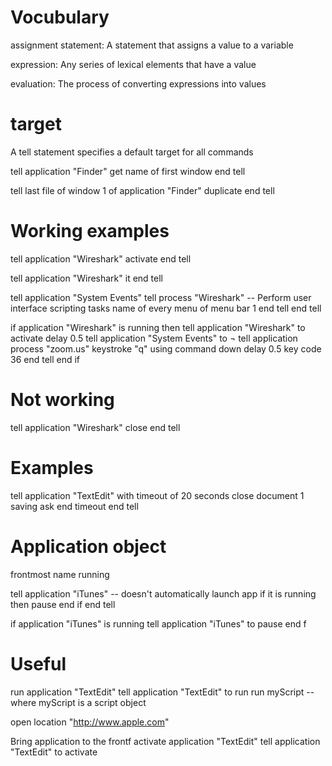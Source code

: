 # Vocubulary

assignment statement:
    A statement that assigns a value to a variable

expression: 
    Any series of lexical elements that have a value

evaluation:
    The process of converting expressions into values



# target
A tell statement specifies a default target for all commands

tell application "Finder"
    get name of first window
end tell


tell last file of window 1 of application "Finder"
    duplicate
end tell


# Working examples
tell application "Wireshark"
    activate
end tell

tell application "Wireshark"
    it
end tell

tell application "System Events"
	tell process "Wireshark"
		-- Perform user interface scripting tasks
		name of every menu of menu bar 1
	end tell
end tell

if application "Wireshark" is running then
	tell application "Wireshark" to activate
	delay 0.5
	tell application "System Events" to ¬
		tell application process "zoom.us"
			keystroke "q" using command down
			delay 0.5
			key code 36
		end tell
end if


# Not working
tell application "Wireshark"
    close
end tell


# Examples
tell application "TextEdit"
    with timeout of 20 seconds
        close document 1 saving ask
    end timeout
end tell

# Application object
frontmost
name 
running

tell application "iTunes" -- doesn't automatically launch app
    if it is running then
        pause
    end if
end tell


if application "iTunes" is running
    tell application "iTunes" to pause
end f


# Useful
run application "TextEdit"
tell application "TextEdit" to run
run myScript --where myScript is a script object

open location "http://www.apple.com"

Bring application to the frontf
activate application "TextEdit"
tell application "TextEdit" to activate
